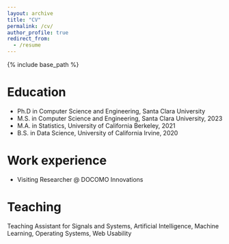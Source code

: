 ```yaml
---
layout: archive
title: "CV"
permalink: /cv/
author_profile: true
redirect_from:
  - /resume
---
```


{% include base_path %}

Education
======
* Ph.D in Computer Science and Engineering, Santa Clara University
* M.S. in Computer Science and Engineering, Santa Clara University, 2023
* M.A. in Statistics, University of California Berkeley, 2021
* B.S. in Data Science, University of California Irvine, 2020

Work experience
======
* Visiting Researcher @ DOCOMO Innovations

Teaching
======
Teaching Assistant for Signals and Systems, Artificial Intelligence, Machine Learning, Operating Systems, Web Usability
